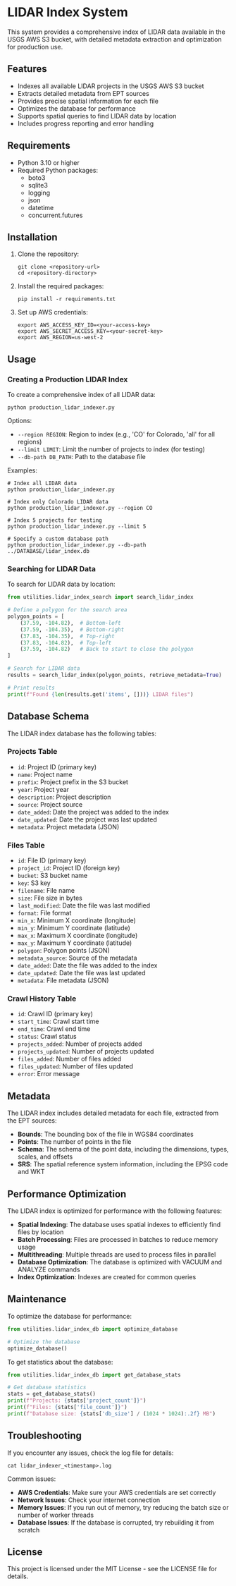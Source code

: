 # LIDAR Index System

This system provides a comprehensive index of LIDAR data available in the USGS AWS S3 bucket, with detailed metadata extraction and optimization for production use.

## Features

- Indexes all available LIDAR projects in the USGS AWS S3 bucket
- Extracts detailed metadata from EPT sources
- Provides precise spatial information for each file
- Optimizes the database for performance
- Supports spatial queries to find LIDAR data by location
- Includes progress reporting and error handling

## Requirements

- Python 3.10 or higher
- Required Python packages:
  - boto3
  - sqlite3
  - logging
  - json
  - datetime
  - concurrent.futures

## Installation

1. Clone the repository:
   ```
   git clone <repository-url>
   cd <repository-directory>
   ```

2. Install the required packages:
   ```
   pip install -r requirements.txt
   ```

3. Set up AWS credentials:
   ```
   export AWS_ACCESS_KEY_ID=<your-access-key>
   export AWS_SECRET_ACCESS_KEY=<your-secret-key>
   export AWS_REGION=us-west-2
   ```

## Usage

### Creating a Production LIDAR Index

To create a comprehensive index of all LIDAR data:

```
python production_lidar_indexer.py
```

Options:
- `--region REGION`: Region to index (e.g., 'CO' for Colorado, 'all' for all regions)
- `--limit LIMIT`: Limit the number of projects to index (for testing)
- `--db-path DB_PATH`: Path to the database file

Examples:
```
# Index all LIDAR data
python production_lidar_indexer.py

# Index only Colorado LIDAR data
python production_lidar_indexer.py --region CO

# Index 5 projects for testing
python production_lidar_indexer.py --limit 5

# Specify a custom database path
python production_lidar_indexer.py --db-path ../DATABASE/lidar_index.db
```

### Searching for LIDAR Data

To search for LIDAR data by location:

```python
from utilities.lidar_index_search import search_lidar_index

# Define a polygon for the search area
polygon_points = [
    (37.59, -104.82),  # Bottom-left
    (37.59, -104.35),  # Bottom-right
    (37.83, -104.35),  # Top-right
    (37.83, -104.82),  # Top-left
    (37.59, -104.82)   # Back to start to close the polygon
]

# Search for LIDAR data
results = search_lidar_index(polygon_points, retrieve_metadata=True)

# Print results
print(f"Found {len(results.get('items', []))} LIDAR files")
```

## Database Schema

The LIDAR index database has the following tables:

### Projects Table

- `id`: Project ID (primary key)
- `name`: Project name
- `prefix`: Project prefix in the S3 bucket
- `year`: Project year
- `description`: Project description
- `source`: Project source
- `date_added`: Date the project was added to the index
- `date_updated`: Date the project was last updated
- `metadata`: Project metadata (JSON)

### Files Table

- `id`: File ID (primary key)
- `project_id`: Project ID (foreign key)
- `bucket`: S3 bucket name
- `key`: S3 key
- `filename`: File name
- `size`: File size in bytes
- `last_modified`: Date the file was last modified
- `format`: File format
- `min_x`: Minimum X coordinate (longitude)
- `min_y`: Minimum Y coordinate (latitude)
- `max_x`: Maximum X coordinate (longitude)
- `max_y`: Maximum Y coordinate (latitude)
- `polygon`: Polygon points (JSON)
- `metadata_source`: Source of the metadata
- `date_added`: Date the file was added to the index
- `date_updated`: Date the file was last updated
- `metadata`: File metadata (JSON)

### Crawl History Table

- `id`: Crawl ID (primary key)
- `start_time`: Crawl start time
- `end_time`: Crawl end time
- `status`: Crawl status
- `projects_added`: Number of projects added
- `projects_updated`: Number of projects updated
- `files_added`: Number of files added
- `files_updated`: Number of files updated
- `error`: Error message

## Metadata

The LIDAR index includes detailed metadata for each file, extracted from the EPT sources:

- **Bounds**: The bounding box of the file in WGS84 coordinates
- **Points**: The number of points in the file
- **Schema**: The schema of the point data, including the dimensions, types, scales, and offsets
- **SRS**: The spatial reference system information, including the EPSG code and WKT

## Performance Optimization

The LIDAR index is optimized for performance with the following features:

- **Spatial Indexing**: The database uses spatial indexes to efficiently find files by location
- **Batch Processing**: Files are processed in batches to reduce memory usage
- **Multithreading**: Multiple threads are used to process files in parallel
- **Database Optimization**: The database is optimized with VACUUM and ANALYZE commands
- **Index Optimization**: Indexes are created for common queries

## Maintenance

To optimize the database for performance:

```python
from utilities.lidar_index_db import optimize_database

# Optimize the database
optimize_database()
```

To get statistics about the database:

```python
from utilities.lidar_index_db import get_database_stats

# Get database statistics
stats = get_database_stats()
print(f"Projects: {stats['project_count']}")
print(f"Files: {stats['file_count']}")
print(f"Database size: {stats['db_size'] / (1024 * 1024):.2f} MB")
```

## Troubleshooting

If you encounter any issues, check the log file for details:

```
cat lidar_indexer_<timestamp>.log
```

Common issues:
- **AWS Credentials**: Make sure your AWS credentials are set correctly
- **Network Issues**: Check your internet connection
- **Memory Issues**: If you run out of memory, try reducing the batch size or number of worker threads
- **Database Issues**: If the database is corrupted, try rebuilding it from scratch

## License

This project is licensed under the MIT License - see the LICENSE file for details.
